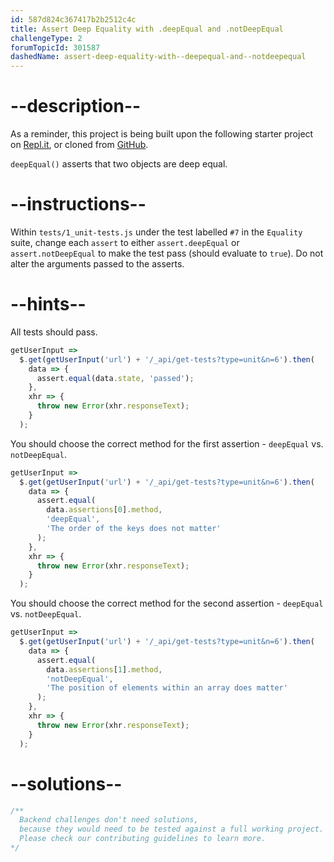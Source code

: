 ```yaml
---
id: 587d824c367417b2b2512c4c
title: Assert Deep Equality with .deepEqual and .notDeepEqual
challengeType: 2
forumTopicId: 301587
dashedName: assert-deep-equality-with--deepequal-and--notdeepequal
---
```


# --description--

As a reminder, this project is being built upon the following starter project on [Repl.it](https://repl.it/github/freeCodeCamp/boilerplate-mochachai), or cloned from [GitHub](https://github.com/freeCodeCamp/boilerplate-mochachai/).

`deepEqual()` asserts that two objects are deep equal.

# --instructions--

Within `tests/1_unit-tests.js` under the test labelled `#7` in the `Equality` suite, change each `assert` to either `assert.deepEqual` or `assert.notDeepEqual` to make the test pass (should evaluate to `true`). Do not alter the arguments passed to the asserts.

# --hints--

All tests should pass.

```js
getUserInput =>
  $.get(getUserInput('url') + '/_api/get-tests?type=unit&n=6').then(
    data => {
      assert.equal(data.state, 'passed');
    },
    xhr => {
      throw new Error(xhr.responseText);
    }
  );
```

You should choose the correct method for the first assertion - `deepEqual` vs. `notDeepEqual`.

```js
getUserInput =>
  $.get(getUserInput('url') + '/_api/get-tests?type=unit&n=6').then(
    data => {
      assert.equal(
        data.assertions[0].method,
        'deepEqual',
        'The order of the keys does not matter'
      );
    },
    xhr => {
      throw new Error(xhr.responseText);
    }
  );
```

You should choose the correct method for the second assertion - `deepEqual` vs. `notDeepEqual`.

```js
getUserInput =>
  $.get(getUserInput('url') + '/_api/get-tests?type=unit&n=6').then(
    data => {
      assert.equal(
        data.assertions[1].method,
        'notDeepEqual',
        'The position of elements within an array does matter'
      );
    },
    xhr => {
      throw new Error(xhr.responseText);
    }
  );
```

# --solutions--

```js
/**
  Backend challenges don't need solutions, 
  because they would need to be tested against a full working project. 
  Please check our contributing guidelines to learn more.
*/
```
